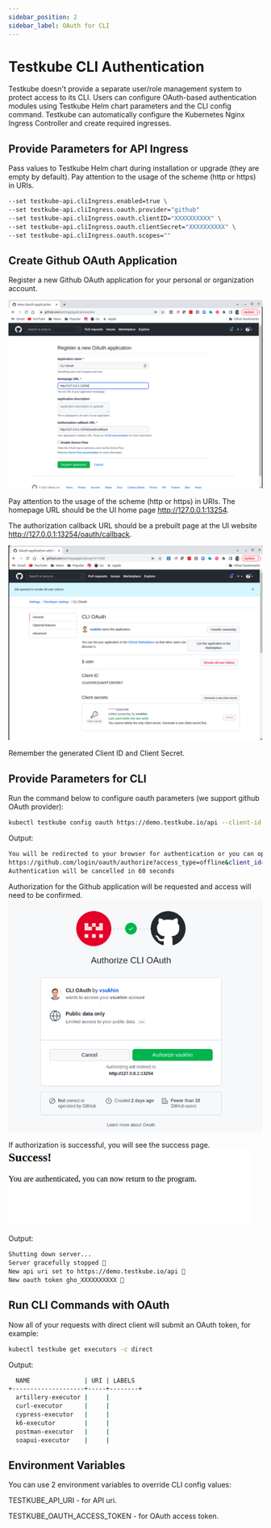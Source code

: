 ```yaml
---
sidebar_position: 2
sidebar_label: OAuth for CLI
---
```

# Testkube CLI Authentication

Testkube doesn't provide a separate user/role management system to protect access to its CLI.
Users can configure OAuth-based authentication modules using Testkube Helm chart parameters and
the CLI config command.
Testkube can automatically configure the Kubernetes Nginx Ingress Controller and create required 
ingresses.

## **Provide Parameters for API Ingress**
Pass values to Testkube Helm chart during installation or upgrade (they are empty by default).
Pay attention to the usage of the scheme (http or https) in URIs.

```bash
--set testkube-api.cliIngress.enabled=true \
--set testkube-api.cliIngress.oauth.provider="github"
--set testkube-api.cliIngress.oauth.clientID="XXXXXXXXXX" \
--set testkube-api.cliIngress.oauth.clientSecret="XXXXXXXXXX" \
--set testkube-api.cliIngress.oauth.scopes=""
```
## **Create Github OAuth Application**

Register a new Github OAuth application for your personal or organization account.

![Register new App](../img/github_app_request_cli.png)

Pay attention to the usage of the scheme (http or https) in URIs.
The homepage URL
should be the UI home page http://127.0.0.1:13254.

The authorization callback URL
should be a prebuilt page at the UI website http://127.0.0.1:13254/oauth/callback.

![View created App](../img/github_app_response_cli.png)

Remember the generated Client ID and Client Secret.

## **Provide Parameters for CLI**

Run the command below to configure oauth parameters (we support github OAuth provider):

```bash
kubectl testkube config oauth https://demo.testkube.io/api --client-id XXXXXXXXXX --client-secret XXXXXXXXXX
```

Output:

```bash
You will be redirected to your browser for authentication or you can open the url below manually
https://github.com/login/oauth/authorize?access_type=offline&client_id=XXXXXXXXXX&redirect_uri=http%3A%2F%2F127.0.0.1%3A13254%2Foauth%2Fcallback&response_type=code&state=iRQkcwXV
Authentication will be cancelled in 60 seconds
```

Authorization for the Github application will be requested and access will need to be confirmed. 
![Confirm App authorization](../img/github_app_authorize_cli.png)

If authorization is successful, you will see the success page.
![Success Page](../img/github_app_success_cli.png)

Output:

```bash
Shutting down server...
Server gracefully stopped 🥇
New api uri set to https://demo.testkube.io/api 🥇
New oauth token gho_XXXXXXXXXX 🥇
```

## **Run CLI Commands with OAuth**

Now all of your requests with direct client will submit an OAuth token, for example:

```bash
kubectl testkube get executors -c direct
```

Output:

```bash
  NAME               | URI | LABELS  
+--------------------+-----+--------+
  artillery-executor |     |         
  curl-executor      |     |         
  cypress-executor   |     |         
  k6-executor        |     |         
  postman-executor   |     |         
  soapui-executor    |     |      
```

## **Environment Variables**

You can use 2 environment variables to override CLI config values:

TESTKUBE_API_URI - for API uri.

TESTKUBE_OAUTH_ACCESS_TOKEN - for OAuth access token.
